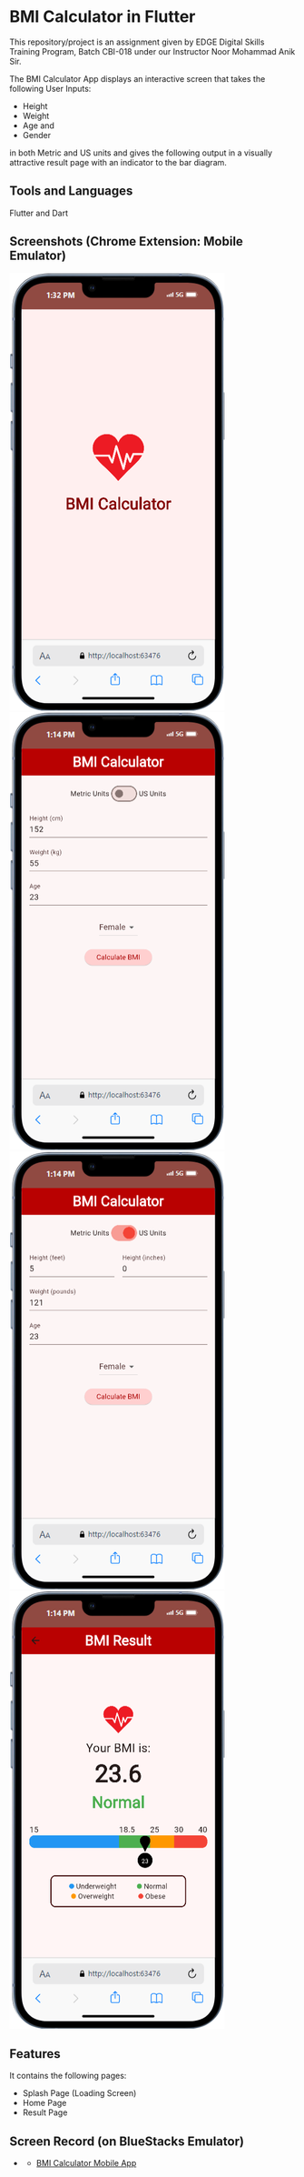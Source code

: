 # BMI Calculator in Flutter

This repository/project is an assignment given by EDGE Digital Skills Training Program, Batch CBI-018 under our Instructor Noor Mohammad Anik Sir.

The BMI Calculator App displays an interactive screen that takes the following User Inputs:

- Height
- Weight
- Age and
- Gender

in both Metric and US units and gives the following output in a visually attractive result page with an indicator to the bar diagram.






## Tools and Languages
Flutter and Dart
## Screenshots (Chrome Extension: Mobile Emulator)

![Screenshot](/assets/images/ss0.png)
![Screenshot](/assets/images/ss1.png)
![Screenshot](/assets/images/ss2.png)
![Screenshot](/assets/images/ss3.png)


## Features 

It contains the following pages:
- Splash Page (Loading Screen)
- Home Page
- Result Page

## Screen Record (on BlueStacks Emulator)
- - [BMI Calculator Mobile App](https://youtu.be/Zbn-pwzlzII "App Function")